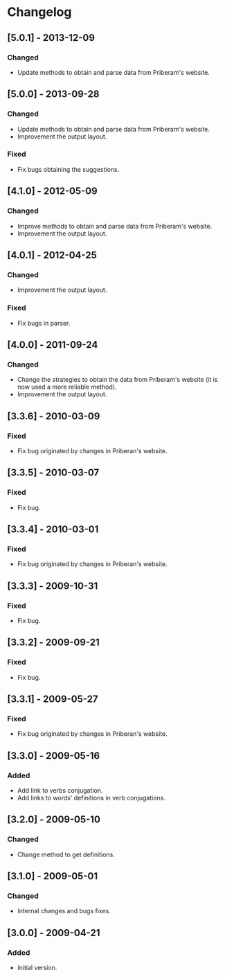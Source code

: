 # Changelog

## [5.0.1] - 2013-12-09
### Changed
- Update methods to obtain and parse data from Priberam's website.


## [5.0.0] - 2013-09-28
### Changed
- Update methods to obtain and parse data from Priberam's website.
- Improvement the output layout.

### Fixed
- Fix bugs obtaining the suggestions.


## [4.1.0] - 2012-05-09
### Changed
- Improve methods to obtain and parse data from Priberam's website.
- Improvement the output layout.


## [4.0.1] - 2012-04-25
### Changed
- Improvement the output layout.

### Fixed
- Fix bugs in parser.


## [4.0.0] - 2011-09-24
### Changed
- Change the strategies to obtain the data from Priberam's website (it is now used a more reliable method).
- Improvement the output layout.


## [3.3.6] - 2010-03-09
### Fixed
- Fix bug originated by changes in Priberan's website.


## [3.3.5] - 2010-03-07
### Fixed
- Fix bug.


## [3.3.4] - 2010-03-01
### Fixed
- Fix bug originated by changes in Priberan's website.


## [3.3.3] - 2009-10-31
### Fixed
- Fix bug.


## [3.3.2] - 2009-09-21
### Fixed
- Fix bug.


## [3.3.1] - 2009-05-27
### Fixed
- Fix bug originated by changes in Priberan's website.


## [3.3.0] - 2009-05-16
### Added
- Add link to verbs conjugation.
- Add links to words' definitions in verb conjugations.


## [3.2.0] - 2009-05-10
### Changed
- Change method to get definitions.


## [3.1.0] - 2009-05-01
### Changed
- Internal changes and bugs fixes.


## [3.0.0] - 2009-04-21
### Added
- Initial version.
